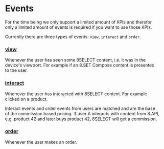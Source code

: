 # Events

For the time being we only support a limited amount of KPIs and therefor only a limited amount of events is required if you want to use those KPIs.

Currently there are three types of events: `view`, `interact` and `order`.

### [view](view/)

Whenever the user has seen some 8SELECT content, i.e. it was in the device's viewport. For example if an 8.SET Compose content is presented to the user.

### [interact](interact.md)

Whenever the user has interacted with 8SELECT content. For example clicked on a product.

Interact events and order events from users are matched and are the base of the commission based pricing. If user A interacts with content from 8.API, e.g. product 42 and later buys product 42, 8SELECT will get a commission.

### [order](order.md)

Whenever the user makes an order.

